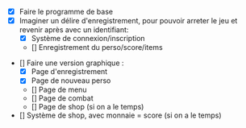 - [x] Faire le programme de base
- [x] Imaginer un délire d'enregistrement, pour pouvoir arreter le jeu et revenir après avec un identifiant:
    - [x] Système de connexion/inscription
    - [] Enregistrement du perso/score/items
- [] Faire une version graphique :
    - [x] Page d'enregistrement
    - [x] Page de nouveau perso
    - [] Page de menu
    - [] Page de combat
    - [] Page de shop (si on a le temps)
- [] Système de shop, avec monnaie = score (si on a le temps)